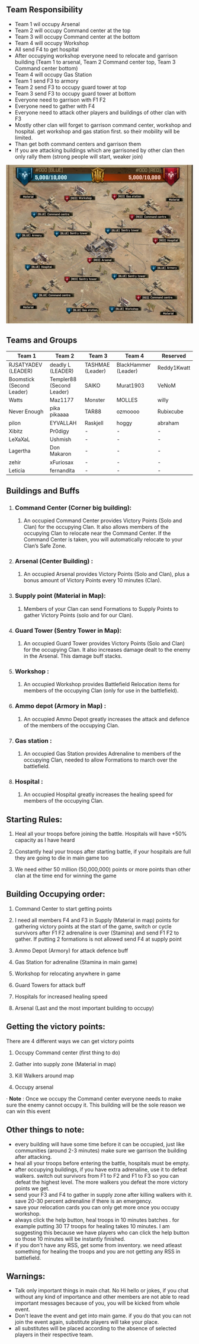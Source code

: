 ## Team Responsibility
- Team 1 wil occupy Arsenal
- Team 2 will occupy Command center at the top
- Team 3 will occupy Command center at the bottom
- Team 4 will occupy Workshop
- All send F4 to get hospital
- After occupying workshop everyone need to relocate and garrison building (Team 1 to arsenal, Team 2 Command center top, Team 3 Command center bottom)
- Team 4 will occupy Gas Station
- Team 1 send F3 to armory
- Team 2 send F3 to occupy guard tower at top
- Team 3 send F3 to occupy guard tower at bottom
- Everyone need to garrison with F1 F2
- Everyone need to gather with F4
- Everyone need to attack other players and buildings of other clan with F3
- Mostly other clan will forget to garrison command center, workshop and hospital. get workshop and gas station first. so their mobility will be limited.
- Than get both command centers and garrison them
- If you are attacking buildings which are garrisoned by other clan then only rally them (strong people will start, weaker join)

![BattleField](Battlefield.jpg)

## **Teams and Groups**
| Team 1 | Team 2 | Team 3 | Team 4 | Reserved |
| ------------ | ------------ | ------------ | ------------ | ------------ |
| RJSATYADEV (LEADER) | deadly L (LEADER) | TASHMAE (Leader) | BlackHammer (Leader) | Reddy1Kwatt |
| Boomstick (Second Leader) | Templer88 (Second Leader) | SAIKO | Murat1903 | VeNoM |
| Watts | Maz1177 | Monster | MOLLES | willy |
| Never Enough | pika pikaaaa | TAR88 | ozmoooo | Rubixcube |
| pilon | EYVALLAH | Raskjell | hoggy | abraham |
| Xibitz | Pr0digy | - | - | - |
| LeXaXaL | Ushmish | - | - | - |
| Lagertha | Don Makaron | - | - | - |
| zehir | xFuriosax | - | - | - |
| Leticia | fernandita | - | - | - |

## **Buildings and Buffs**

1.  ### **Command Center (Corner big building):**

    1.  An occupied Command Center provides Victory Points (Solo and Clan) for the occupying Clan. It also allows members of the occupying Clan to relocate near the Command Center. If the Command Center is taken, you will automatically relocate to your Clan’s Safe Zone.

2.  ### **Arsenal (Center Building) :**

    1.  An occupied Arsenal provides Victory Points (Solo and Clan), plus a bonus amount of Victory Points every 10 minutes (Clan).

3.  ### **Supply point (Material in Map):**

    1.  Members of your Clan can send Formations to Supply Points to gather Victory Points (solo and for our Clan).

4.  ### **Guard Tower (Sentry Tower in Map):**

    1.  An occupied Guard Tower provides Victory Points (Solo and Clan) for the occupying Clan. It also increases damage dealt to the enemy in the Arsenal. This damage buff stacks.

5.  ### **Workshop :**

    1.  An occupied Workshop provides Battlefield Relocation items for members of the occupying Clan (only for use in the battlefield).

6.  ### **Ammo depot (Armory in Map) :**

    1.  An occupied Ammo Depot greatly increases the attack and defence of the members of the occupying Clan.

7.  ### **Gas station :**

    1.  An occupied Gas Station provides Adrenaline to members of the occupying Clan, needed to allow Formations to march over the battlefield.

8.  ### **Hospital :**

    1.  An occupied Hospital greatly increases the healing speed for members of the occupying Clan.

##  **Starting Rules:**

1.  Heal all your troops before joining the battle. Hospitals will have +50% capacity as I have heard

2.  Constantly heal your troops after starting battle, if your hospitals are full they are going to die in main game too

3.  We need either 50 million (50,000,000) points or more points than other clan at the time end for winning the game

## **Building Occupying order:**

1.  Command Center to start getting points

2.  I need all members F4 and F3 in Supply (Material in map) points for gathering victory points at the start of the game, switch or cycle survivors after F1 F2 adrenaline is over (Stamina) and send F1 F2 to gather. If putting 2 formations is not allowed send F4 at supply point

3.  Ammo Depot (Armory) for attack defence buff

4.  Gas Station for adrenaline (Stamina in main game)

5.  Workshop for relocating anywhere in game

6.  Guard Towers for attack buff

7.  Hospitals for increased healing speed

8.  Arsenal (Last and the most important building to occupy)



## **Getting the victory points:**

There are 4 different ways we can get victory points

1.  Occupy Command center (first thing to do)

2.  Gather into supply zone (Material in map)

3.  Kill Walkers around map

4.  Occupy arsenal

· **Note** : Once we occupy the Command center everyone needs to make sure the enemy cannot occupy it. This building will be the sole reason we can win this event

## Other things to note:
- every building will have some time  before it can be occupied, just like communities (around 2-3 minutes) make sure we garrison the building after attacking.
- heal all your troops before entering the battle, hospitals must be empty.
- after occupying buildings, if you have extra adrenaline, use it to defeat walkers. switch out survivors from F1 to F2 and F1 to F3 so you can defeat the highest level. The more walkers you defeat the more victory points we get. 
- send your F3 and F4 to gather in supply zone after killing walkers with it. save 20-30 percent adrenaline if there is an emergency.
- save your relocation cards you can only get more once you occupy workshop.
- always click the help button, heal troops in 10 minutes batches . for example putting 30 T7 troops for healing takes 10 minutes. I am suggesting this because we have players who can click the help button so those 10 minutes will be instantly finished.
- if you don't have any RSS, get some from inventory. we need atleast something for healing the troops and you are not getting any RSS in battlefield.

## Warnings:
- Talk only important things in main chat. No Hi hello or jokes, if you chat without any kind of importance and other members are not able to read important messages because of you, you will be kicked from whole event.
- Don't leave the event and get into main game. if you do that you can not join the event again, substitute players will take your place.
- all substitutes will be placed according to the absence of selected players in their respective team.
